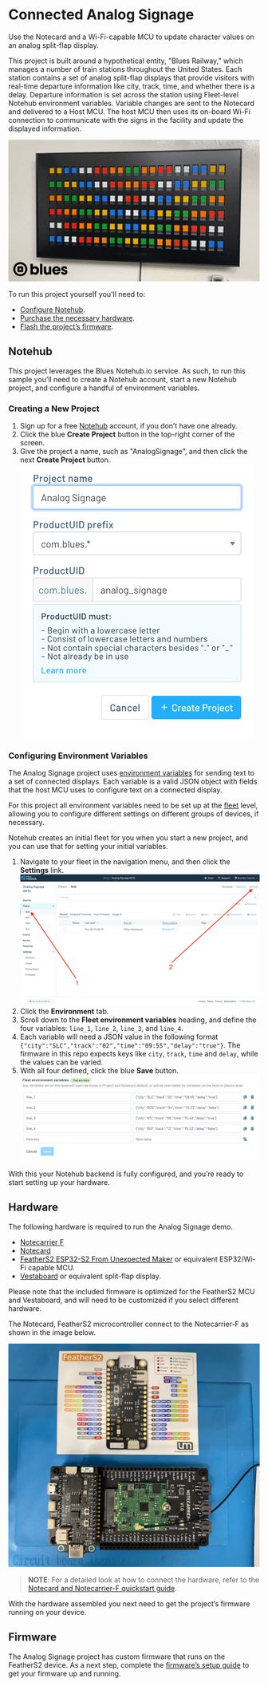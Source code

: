 # Connected Analog Signage

Use the Notecard and a Wi-Fi-capable MCU to update character values on an analog split-flap display.

This project is built around a hypothetical entity, "Blues Railway," which manages a number of train stations throughout the United States. Each station contains a set of analog split-flap displays that provide visitors with real-time departure
information like city, track, time, and whether there is a delay. Departure information is set across the station using Fleet-level Notehub environment variables. Variable changes are sent to the Notecard and delivered to a Host MCU. The host MCU then uses its on-board Wi-Fi connection to communicate with the signs in the facility and update the displayed information.

![](images/banner.gif)

To run this project yourself you'll need to:

* [Configure Notehub](#notehub).
* [Purchase the necessary hardware](#hardware).
* [Flash the project’s firmware](#firmware).

## Notehub

This project leverages the Blues Notehub.io service. As such, to run this sample
you’ll need to create a Notehub account, start a new Notehub project, and configure
a handful of environment variables.

### Creating a New Project

1. Sign up for a free [Notehub](https://notehub.io) account, if you don’t have one
already.
1. Click the blue **Create Project** button in the top-right corner of the screen.
1. Give the project a name, such as "AnalogSignage", and then click the next
**Create Project** button.
![Creating a project in Notehub with a name](images/notehub-create-project.png)

### Configuring Environment Variables

The Analog Signage project uses [environment variables](https://dev.blues.io/guides-and-tutorials/notecard-guides/understanding-environment-variables/)
for sending text to a set of connected displays. Each variable is a valid JSON object with fields that the host MCU uses to configure text on a connected display.

For this project all environment variables need to be set up at the [fleet](https://dev.blues.io/api-reference/glossary/#fleet)
level, allowing you to configure different settings on different groups of
devices, if necessary.

Notehub creates an initial fleet for you when you start a new project, and you
can use that for setting your initial variables.

1. Navigate to your fleet in the navigation menu, and then click the **Settings**
link.
![Location of Notehub fleet settings](images/notehub-fleet-settings.png)
1. Click the **Environment** tab.
1. Scroll down to the **Fleet environment variables** heading, and define the
four variables: `line_1`, `line_2`, `line_3`, and `line_4`.
1. Each variable will need a JSON value in the following format `{"city":"SLC","track":"02","time":"09:55","delay":"true"}`. The firmware in this repo expects keys like `city`, `track`, `time` and `delay`, while the values can be varied.
2. With all four defined, click the blue **Save** button.
![Notehub fleet environment variables fully defined](images/notehub-env-vars-defined.png)

With this your Notehub backend is fully configured, and you’re ready to start
setting up your hardware.

## Hardware

The following hardware is required to run the Analog Signage demo.

* [Notecarrier F](https://shop.blues.com/products/notecarrier-f)
* [Notecard](https://shop.blues.com/collections/notecard)
* [FeatherS2 ESP32-S2 From Unexpected Maker](https://feathers2.io) or equivalent ESP32/Wi-Fi capable MCU.
* [Vestaboard](https://www.vestaboard.com/) or equivalent split-flap display.

Please note that the included firmware is optimized for the FeatherS2 MCU and Vestaboard, and will need to be customized if you select different hardware.

The Notecard, FeatherS2 microcontroller connect
to the Notecarrier-F as shown in the image below.

![The final assembled hardware](images/hardware_build.png)

> **NOTE**: For a detailed look at how to connect the hardware, refer to the
[Notecard and Notecarrier-F quickstart guide](https://dev.blues.io/quickstart/notecard-quickstart/notecard-and-notecarrier-f/).

With the hardware assembled you next need to get the project’s firmware
running on your device.

## Firmware

The Analog Signage project has custom firmware that runs on
the FeatherS2 device. As a next step, complete the [firmware’s setup guide](firmware/)
to get your firmware up and running.
